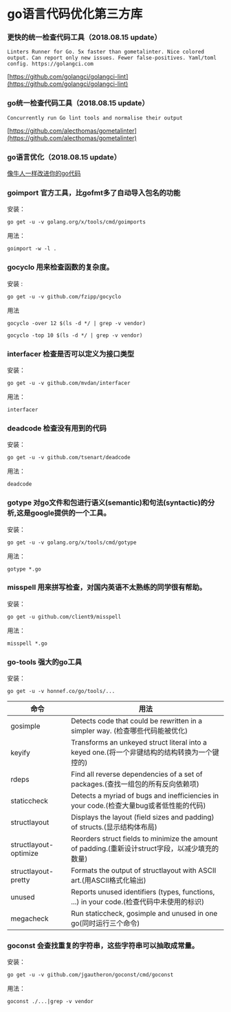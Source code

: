 # go语言代码优化第三方库
### 更快的统一检查代码工具（2018.08.15 update）
`Linters Runner for Go. 5x faster than gometalinter. Nice colored output. Can report only new issues. Fewer false-positives. Yaml/toml config. https://golangci.com`

[https://github.com/golangci/golangci-lint](https://github.com/golangci/golangci-lint)
### go统一检查代码工具（2018.08.15 update）
`Concurrently run Go lint tools and normalise their output `

[https://github.com/alecthomas/gometalinter](https://github.com/alecthomas/gometalinter)
### go语言优化（2018.08.15 update）
[像牛人一样改进你的go代码](https://colobu.com/2017/06/27/Lint-your-golang-code-like-a-mad-man/)
### goimport 官方工具，比gofmt多了自动导入包名的功能  
安装：
     
`go get -u -v golang.org/x/tools/cmd/goimports`  

用法： 
    
`goimport -w -l .`
### gocyclo 用来检查函数的复杂度。   
安装  :

`go get -u -v github.com/fzipp/gocyclo
`   

用法
  
`gocyclo -over 12 $(ls -d */ | grep -v vendor)                  
`       

`gocyclo -top 10 $(ls -d */ | grep -v vendor)
`
### interfacer 检查是否可以定义为接口类型   
安装：     
       
`go get -u -v github.com/mvdan/interfacer
`

用法：

`interfacer  
`
### deadcode  检查没有用到的代码   
安装：
  
`go get -u -v github.com/tsenart/deadcode
`

用法：

`deadcode`
### gotype 对go文件和包进行语义(semantic)和句法(syntactic)的分析,这是google提供的一个工具。
安装：

`go get -u -v golang.org/x/tools/cmd/gotype
`

用法：

`gotype *.go`
### misspell 用来拼写检查，对国内英语不太熟练的同学很有帮助。
安装：

`go get -u github.com/client9/misspell`

用法：

`misspell *.go`
### go-tools 强大的go工具   
安装：

`go get -u -v honnef.co/go/tools/...`


命令 | 用法  
-----|------  
gosimple    |	Detects code that could be rewritten in a simpler way. (检查哪些代码能被优化)
keyify	|Transforms an unkeyed struct literal into a keyed one.(将一个非键结构的结构转换为一个键控的)
rdeps	|Find all reverse dependencies of a set of packages.(查找一组包的所有反向依赖项)
staticcheck|	Detects a myriad of bugs and inefficiencies in your code.(检查大量bug或者低性能的代码)
structlayout|	Displays the layout (field sizes and padding) of structs.(显示结构体布局)
structlayout-optimize|	Reorders struct fields to minimize the amount of padding.(重新设计struct字段，以减少填充的数量)
structlayout-pretty	|Formats the output of structlayout with ASCII art.(用ASCII格式化输出)
unused|	Reports unused identifiers (types, functions, ...) in your code.(检查代码中未使用的标识)
megacheck|	Run staticcheck, gosimple and unused in one go(同时运行三个命令)


### goconst 会查找重复的字符串，这些字符串可以抽取成常量。
安装：

`go get -u -v github.com/jgautheron/goconst/cmd/goconst
`

用法：

`goconst ./...|grep -v vendor`

